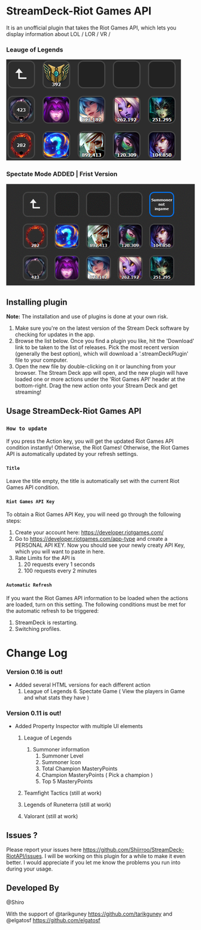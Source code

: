 # StreamDeck-Riot Games API
 It is an unofficial plugin that takes the Riot Games API, which lets you display information about LOL / LOR / VR / 
 ### Leauge of Legends
![mainlook](./icons/preview.png)
 
  ### Spectate Mode ADDED |  Frist Version
![mainlookSpectate](./icons/SecVersion.gif)

## Installing plugin

**Note:** The installation and use of plugins is done at your own risk.

1. Make sure you're on the latest version of the Stream Deck software by checking for updates in the app.
2. Browse the list below. Once you find a plugin you like, hit the 'Download' link to be taken to the list of releases. Pick the most recent version (generally the best option), which will download a '.streamDeckPlugin' file to your computer.
3. Open the new file by double-clicking on it or launching from your browser. The Stream Deck app will open, and the new plugin will have loaded one or more actions under the 'Riot Games API' header at the bottom-right. Drag the new action onto your Stream Deck and get streaming!

## Usage StreamDeck-Riot Games API

### `How to update`

If you press the Action key, you will get the updated Riot Games API condition instantly! Otherwise, the Riot Games! Otherwise, the Riot Games API is automatically updated by your refresh settings. 

#### `Title`

Leave the title empty, the title is automatically set with the current Riot Games API condition.

#### `Riot Games API Key`

 To obtain a Riot Games API Key, you will need go through the following steps:

1. Create your account here: https://developer.riotgames.com/
2. Go to https://developer.riotgames.com/app-type and create a PERSONAL API KEY. Now you should see your newly creaty API Key, which you will want to paste in here.
3. Rate Limits for the API is
    1. 20 requests every 1 seconds
    2. 100 requests every 2 minutes


#### `Automatic Refresh`

If you want the Riot Games API information to be loaded when the actions are loaded, turn on this setting. 
The following conditions must be met for the automatic refresh to be triggered:

1. StreamDeck is restarting.
2. Switching profiles.


# Change Log

### Version 0.16 is out!
- Added several HTML versions for each different action
    1. League of Legends
          6. Spectate Game ( View the players in Game and what stats they have )
    
     
### Version 0.11 is out!
- Added Property Inspector with multiple UI elements 
    1. League of Legends
        1. Summoner information
            1.  Summoner Level
            2.  Summoner Icon
            3.  Total Champion MasteryPoints
            4.  Champion MasteryPoints ( Pick a champion )
            5.  Top 5 MasteryPoints

    2. Teamfight Tactics (still at work)
    3. Legends of Runeterra (still at work)
    4. Valorant (still at work)


## Issues ?

Please report your issues here https://github.com/Shiirroo/StreamDeck-RiotAPI/issues. I will be working on this plugin for a while to make it even better. I would appreciate if you let me know the problems you run into during your usage.

## Developed By

@Shiro

With the support of 
                    @tarikguney https://github.com/tarikguney
                and 
                    @elgatosf https://github.com/elgatosf
